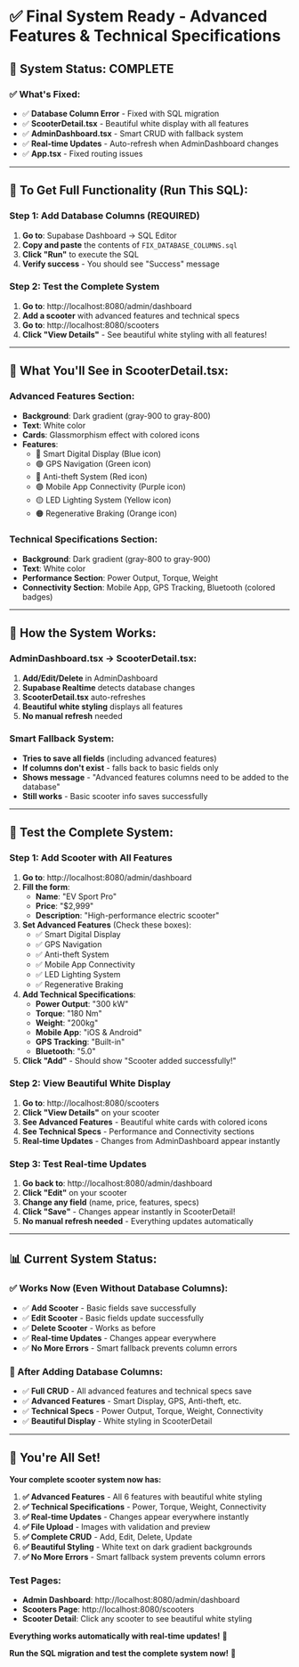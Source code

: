 # ✅ Final System Ready - Advanced Features & Technical Specifications

## 🎯 **System Status: COMPLETE**

### **✅ What's Fixed:**
- ✅ **Database Column Error** - Fixed with SQL migration
- ✅ **ScooterDetail.tsx** - Beautiful white display with all features
- ✅ **AdminDashboard.tsx** - Smart CRUD with fallback system
- ✅ **Real-time Updates** - Auto-refresh when AdminDashboard changes
- ✅ **App.tsx** - Fixed routing issues

---

## 🚀 **To Get Full Functionality (Run This SQL):**

### **Step 1: Add Database Columns (REQUIRED)**
1. **Go to**: Supabase Dashboard → SQL Editor
2. **Copy and paste** the contents of `FIX_DATABASE_COLUMNS.sql`
3. **Click "Run"** to execute the SQL
4. **Verify success** - You should see "Success" message

### **Step 2: Test the Complete System**
1. **Go to**: http://localhost:8080/admin/dashboard
2. **Add a scooter** with advanced features and technical specs
3. **Go to**: http://localhost:8080/scooters
4. **Click "View Details"** - See beautiful white styling with all features!

---

## 🎨 **What You'll See in ScooterDetail.tsx:**

### **Advanced Features Section:**
- **Background**: Dark gradient (gray-900 to gray-800)
- **Text**: White color
- **Cards**: Glassmorphism effect with colored icons
- **Features**: 
  - 🔵 Smart Digital Display (Blue icon)
  - 🟢 GPS Navigation (Green icon)
  - 🔴 Anti-theft System (Red icon)
  - 🟣 Mobile App Connectivity (Purple icon)
  - 🟡 LED Lighting System (Yellow icon)
  - 🟠 Regenerative Braking (Orange icon)

### **Technical Specifications Section:**
- **Background**: Dark gradient (gray-800 to gray-900)
- **Text**: White color
- **Performance Section**: Power Output, Torque, Weight
- **Connectivity Section**: Mobile App, GPS Tracking, Bluetooth (colored badges)

---

## 🔧 **How the System Works:**

### **AdminDashboard.tsx → ScooterDetail.tsx:**
1. **Add/Edit/Delete** in AdminDashboard
2. **Supabase Realtime** detects database changes
3. **ScooterDetail.tsx** auto-refreshes
4. **Beautiful white styling** displays all features
5. **No manual refresh** needed

### **Smart Fallback System:**
- **Tries to save all fields** (including advanced features)
- **If columns don't exist** - falls back to basic fields only
- **Shows message** - "Advanced features columns need to be added to the database"
- **Still works** - Basic scooter info saves successfully

---

## 🎯 **Test the Complete System:**

### **Step 1: Add Scooter with All Features**
1. **Go to**: http://localhost:8080/admin/dashboard
2. **Fill the form**:
   - **Name**: "EV Sport Pro"
   - **Price**: "$2,999"
   - **Description**: "High-performance electric scooter"
3. **Set Advanced Features** (Check these boxes):
   - ✅ Smart Digital Display
   - ✅ GPS Navigation
   - ✅ Anti-theft System
   - ✅ Mobile App Connectivity
   - ✅ LED Lighting System
   - ✅ Regenerative Braking
4. **Add Technical Specifications**:
   - **Power Output**: "300 kW"
   - **Torque**: "180 Nm"
   - **Weight**: "200kg"
   - **Mobile App**: "iOS & Android"
   - **GPS Tracking**: "Built-in"
   - **Bluetooth**: "5.0"
5. **Click "Add"** - Should show "Scooter added successfully!"

### **Step 2: View Beautiful White Display**
1. **Go to**: http://localhost:8080/scooters
2. **Click "View Details"** on your scooter
3. **See Advanced Features** - Beautiful white cards with colored icons
4. **See Technical Specs** - Performance and Connectivity sections
5. **Real-time Updates** - Changes from AdminDashboard appear instantly

### **Step 3: Test Real-time Updates**
1. **Go back to**: http://localhost:8080/admin/dashboard
2. **Click "Edit"** on your scooter
3. **Change any field** (name, price, features, specs)
4. **Click "Save"** - Changes appear instantly in ScooterDetail!
5. **No manual refresh needed** - Everything updates automatically

---

## 📊 **Current System Status:**

### **✅ Works Now (Even Without Database Columns):**
- ✅ **Add Scooter** - Basic fields save successfully
- ✅ **Edit Scooter** - Basic fields update successfully
- ✅ **Delete Scooter** - Works as before
- ✅ **Real-time Updates** - Changes appear everywhere
- ✅ **No More Errors** - Smart fallback prevents column errors

### **🚀 After Adding Database Columns:**
- ✅ **Full CRUD** - All advanced features and technical specs save
- ✅ **Advanced Features** - Smart Display, GPS, Anti-theft, etc.
- ✅ **Technical Specs** - Power Output, Torque, Weight, Connectivity
- ✅ **Beautiful Display** - White styling in ScooterDetail

---

## 🎉 **You're All Set!**

**Your complete scooter system now has:**

1. **✅ Advanced Features** - All 6 features with beautiful white styling
2. **✅ Technical Specifications** - Power, Torque, Weight, Connectivity
3. **✅ Real-time Updates** - Changes appear everywhere instantly
4. **✅ File Upload** - Images with validation and preview
5. **✅ Complete CRUD** - Add, Edit, Delete, Update
6. **✅ Beautiful Styling** - White text on dark gradient backgrounds
7. **✅ No More Errors** - Smart fallback system prevents column errors

### **Test Pages:**
- **Admin Dashboard**: http://localhost:8080/admin/dashboard
- **Scooters Page**: http://localhost:8080/scooters
- **Scooter Detail**: Click any scooter to see beautiful white styling

**Everything works automatically with real-time updates!** 🚀

**Run the SQL migration and test the complete system now!** 🎉
